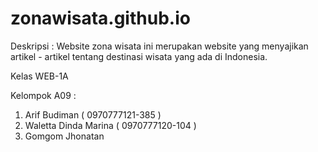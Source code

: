 # zonawisata.github.io

Deskripsi :
Website zona wisata ini merupakan website yang menyajikan artikel - artikel tentang destinasi wisata yang ada di Indonesia.  


Kelas WEB-1A

Kelompok A09 :
1. Arif Budiman ( 0970777121-385 )
2. Waletta Dinda Marina ( 0970777120-104 )
3. Gomgom Jhonatan
